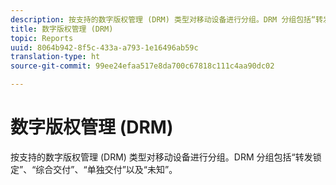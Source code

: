```yaml
---
description: 按支持的数字版权管理 (DRM) 类型对移动设备进行分组。DRM 分组包括“转发锁定”、“综合交付”、“单独交付”以及“未知”。
title: 数字版权管理 (DRM)
topic: Reports
uuid: 8064b942-8f5c-433a-a793-1e16496ab59c
translation-type: ht
source-git-commit: 99ee24efaa517e8da700c67818c111c4aa90dc02

---
```



# 数字版权管理 (DRM)

按支持的数字版权管理 (DRM) 类型对移动设备进行分组。DRM 分组包括“转发锁定”、“综合交付”、“单独交付”以及“未知”。

